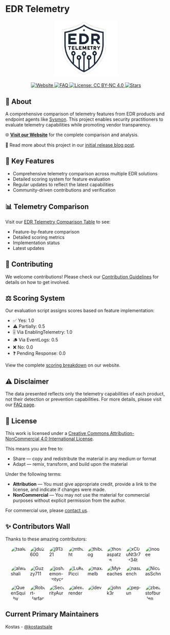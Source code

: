 # EDR Telemetry

<p align="center">
  <img src="./images/logo_new.png" width="200" alt="EDR Telemetry Logo">
</p>

<p align="center">
  <a href="https://www.edr-telemetry.com">
    <img src="https://img.shields.io/badge/Website-EDR--Telemetry.com-blue" alt="Website">
  </a>
  <a href="https://www.edr-telemetry.com/faq">
    <img src="https://img.shields.io/badge/Wiki-FAQ-green" alt="FAQ">
  </a>
  <a href="http://creativecommons.org/licenses/by-nc/4.0/">
    <img src="https://img.shields.io/badge/License-CC%20BY--NC%204.0-lightgrey.svg" alt="License: CC BY-NC 4.0">
  </a>
  <a href="https://github.com/tsale/EDR-Telemetry/stargazers">
    <img src="https://img.shields.io/github/stars/tsale/EDR-Telemetry" alt="Stars">
  </a>
</p>

## 📖 About

A comprehensive comparison of telemetry features from EDR products and endpoint agents like [Sysmon](https://learn.microsoft.com/en-us/sysinternals/downloads/sysmon). This project enables security practitioners to evaluate telemetry capabilities while promoting vendor transparency.

🌐 **[Visit our Website](https://www.edr-telemetry.com)** for the complete comparison and analysis.

📝 Read more about this project in our [initial release blog post](https://detect.fyi/edr-telemetry-project-a-comprehensive-comparison-d5ed1745384b?sk=b5aade1de1afbabf687620a12aa7a581).

## 🎯 Key Features

- Comprehensive telemetry comparison across multiple EDR solutions
- Detailed scoring system for feature evaluation
- Regular updates to reflect the latest capabilities
- Community-driven contributions and verification

## 📊 Telemetry Comparison

Visit our [EDR Telemetry Comparison Table](https://www.edr-telemetry.com) to see:
- Feature-by-feature comparison
- Detailed scoring metrics
- Implementation status
- Latest updates

## 🤝 Contributing

We welcome contributions! Please check our [Contribution Guidelines](https://github.com/tsale/EDR-Telemetry/wiki#contribution-guidelines) for details on how to get involved.

## ⚖️ Scoring System

Our evaluation script assigns scores based on feature implementation:
- ✅ Yes: 1.0
- ⚠️ Partially: 0.5
- 🎚️ Via EnablingTelemetry: 1.0
- 🪵 Via EventLogs: 0.5
- ❌ No: 0.0
- ❓ Pending Response: 0.0

View the complete [scoring breakdown](https://www.edr-telemetry.com/scores.html) on our website.

## ⚠️ Disclaimer

The data presented reflects only the telemetry capabilities of each product, not their detection or prevention capabilities. For more details, please visit our [FAQ page](https://github.com/tsale/EDR-Telemetry/wiki/FAQ#7-what-is-the-scope-of-the-telemetry-comparison-table-for-edr-products).

## 📜 License

This work is licensed under a [Creative Commons Attribution-NonCommercial 4.0 International License](http://creativecommons.org/licenses/by-nc/4.0/).

This means you are free to:
- Share — copy and redistribute the material in any medium or format
- Adapt — remix, transform, and build upon the material

Under the following terms:
- **Attribution** — You must give appropriate credit, provide a link to the license, and indicate if changes were made.
- **NonCommercial** — You may not use the material for commercial purposes without explicit permission from the author.

For commercial use, please [contact us](https://www.edr-telemetry.com/contact).

## ✨ Contributors Wall

Thanks to these amazing contributors:

<p align="center">
<div style="display: flex; flex-wrap: wrap; justify-content: center; gap: 10px;">

  <a href="https://github.com/tsale" target="_blank" style="text-decoration: none;">
    <img src="https://avatars.githubusercontent.com/u/25332397?v=4" alt="tsale" width="50" height="50" style="border-radius: 50%; display: block; margin: 0;" />
  </a>
  <a href="https://github.com/jdu2600" target="_blank" style="text-decoration: none;">
    <img src="https://avatars.githubusercontent.com/u/53329154?v=4" alt="jdu2600" width="50" height="50" style="border-radius: 50%; display: block; margin: 0;" />
  </a>
  <a href="https://github.com/j91321" target="_blank" style="text-decoration: none;">
    <img src="https://avatars.githubusercontent.com/u/10012872?v=4" alt="j91321" width="50" height="50" style="border-radius: 50%; display: block; margin: 0;" />
  </a>
  <a href="https://github.com/mthcht" target="_blank" style="text-decoration: none;">
    <img src="https://avatars.githubusercontent.com/u/75267080?v=4" alt="mthcht" width="50" height="50" style="border-radius: 50%; display: block; margin: 0;" />
  </a>
  <a href="https://github.com/thiboog" target="_blank" style="text-decoration: none;">
    <img src="https://avatars.githubusercontent.com/u/63599089?v=4" alt="thiboog" width="50" height="50" style="border-radius: 50%; display: block; margin: 0;" />
  </a>
  <a href="https://github.com/thomaspatzke" target="_blank" style="text-decoration: none;">
    <img src="https://avatars.githubusercontent.com/u/1845601?v=4" alt="thomaspatzke" width="50" height="50" style="border-radius: 50%; display: block; margin: 0;" />
  </a>
  <a href="https://github.com/xC0uNt3r7hr34t" target="_blank" style="text-decoration: none;">
    <img src="https://avatars.githubusercontent.com/u/61033168?v=4" alt="xC0uNt3r7hr34t" width="50" height="50" style="border-radius: 50%; display: block; margin: 0;" />
  </a>
  <a href="https://github.com/inodee" target="_blank" style="text-decoration: none;">
    <img src="https://avatars.githubusercontent.com/u/14159692?v=4" alt="inodee" width="50" height="50" style="border-radius: 50%; display: block; margin: 0;" />
  </a>
  <a href="https://github.com/alwashali" target="_blank" style="text-decoration: none;">
    <img src="https://avatars.githubusercontent.com/u/22593441?v=4" alt="alwashali" width="50" height="50" style="border-radius: 50%; display: block; margin: 0;" />
  </a>
  <a href="https://github.com/Guzzy711" target="_blank" style="text-decoration: none;">
    <img src="https://avatars.githubusercontent.com/u/27682662?v=4" alt="Guzzy711" width="50" height="50" style="border-radius: 50%; display: block; margin: 0;" />
  </a>
  <a href="https://github.com/joshlemon-uptycs" target="_blank" style="text-decoration: none;">
    <img src="https://avatars.githubusercontent.com/u/116134008?v=4" alt="joshlemon-uptycs" width="50" height="50" style="border-radius: 50%; display: block; margin: 0;" />
  </a>
  <a href="https://github.com/LuKePicci" target="_blank" style="text-decoration: none;">
    <img src="https://avatars.githubusercontent.com/u/8722358?v=4" alt="LuKePicci" width="50" height="50" style="border-radius: 50%; display: block; margin: 0;" />
  </a>
  <a href="https://github.com/maximelb" target="_blank" style="text-decoration: none;">
    <img src="https://avatars.githubusercontent.com/u/15742543?v=4" alt="maximelb" width="50" height="50" style="border-radius: 50%; display: block; margin: 0;" />
  </a>
  <a href="https://github.com/MyPeaches" target="_blank" style="text-decoration: none;">
    <img src="https://avatars.githubusercontent.com/u/31301492?v=4" alt="MyPeaches" width="50" height="50" style="border-radius: 50%; display: block; margin: 0;" />
  </a>
  <a href="https://github.com/nasbench" target="_blank" style="text-decoration: none;">
    <img src="https://avatars.githubusercontent.com/u/8741929?v=4" alt="nasbench" width="50" height="50" style="border-radius: 50%; display: block; margin: 0;" />
  </a>
  <a href="https://github.com/NicolasSchn" target="_blank" style="text-decoration: none;">
    <img src="https://avatars.githubusercontent.com/u/33519397?v=4" alt="NicolasSchn" width="50" height="50" style="border-radius: 50%; display: block; margin: 0;" />
  </a>
  <a href="https://github.com/QueenSquishy" target="_blank" style="text-decoration: none;">
    <img src="https://avatars.githubusercontent.com/u/113638057?v=4" alt="QueenSquishy" width="50" height="50" style="border-radius: 50%; display: block; margin: 0;" />
  </a>
  <a href="https://github.com/Robert-HarfangLab" target="_blank" style="text-decoration: none;">
    <img src="https://avatars.githubusercontent.com/u/157394511?v=4" alt="Robert-HarfangLab" width="50" height="50" style="border-radius: 50%; display: block; margin: 0;" />
  </a>
  <a href="https://github.com/SecurityAura" target="_blank" style="text-decoration: none;">
    <img src="https://avatars.githubusercontent.com/u/20073832?v=4" alt="SecurityAura" width="50" height="50" style="border-radius: 50%; display: block; margin: 0;" />
  </a>
  <a href="https://github.com/alextrender" target="_blank" style="text-decoration: none;">
    <img src="https://avatars.githubusercontent.com/u/60626919?v=4" alt="alextrender" width="50" height="50" style="border-radius: 50%; display: block; margin: 0;" />
  </a>
  <a href="https://github.com/idev" target="_blank" style="text-decoration: none;">
    <img src="https://avatars.githubusercontent.com/u/76164?v=4" alt="idev" width="50" height="50" style="border-radius: 50%; display: block; margin: 0;" />
  </a>
  <a href="https://github.com/johnk3r" target="_blank" style="text-decoration: none;">
    <img src="https://avatars.githubusercontent.com/u/6247648?v=4" alt="johnk3r" width="50" height="50" style="border-radius: 50%; display: block; margin: 0;" />
  </a>
  <a href="https://github.com/pep-un" target="_blank" style="text-decoration: none;">
    <img src="https://avatars.githubusercontent.com/u/8629097?v=4" alt="pep-un" width="50" height="50" style="border-radius: 50%; display: block; margin: 0;" />
  </a>
  <a href="https://github.com/zbeastofburden" target="_blank" style="text-decoration: none;">
    <img src="https://avatars.githubusercontent.com/u/106751557?v=4" alt="zbeastofburden" width="50" height="50" style="border-radius: 50%; display: block; margin: 0;" />
  </a>
</div>
</p>

## Current Primary Maintainers
Kostas - [@kostastsale](https://twitter.com/Kostastsale)